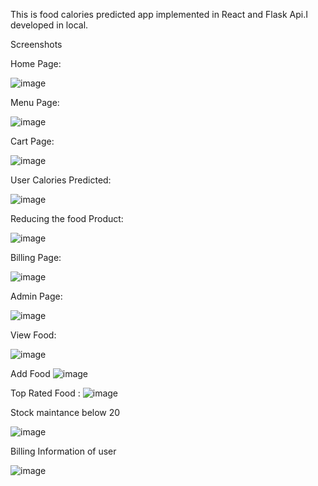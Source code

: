 This is food calories predicted app implemented in React and Flask Api.I developed in local.


Screenshots




Home Page:

![image](https://github.com/fathimaCode/Food_Calories/assets/142009811/417158db-7e39-4ca5-ae5e-4446f5cf72be)

Menu Page:

![image](https://github.com/fathimaCode/Food_Calories/assets/142009811/d2188d3b-ac19-4cc6-b6c8-3e74aaf72070)

Cart Page:


![image](https://github.com/fathimaCode/Food_Calories/assets/142009811/7695410d-9a5d-47c9-9957-cea403c946a2)

User Calories Predicted:


![image](https://github.com/fathimaCode/Food_Calories/assets/142009811/7c62909f-a7f1-4d6e-9b92-2796b3653507)

Reducing the food Product:


![image](https://github.com/fathimaCode/Food_Calories/assets/142009811/b66521c0-6546-4315-875b-cbe22e72f727)

Billing Page:


![image](https://github.com/fathimaCode/Food_Calories/assets/142009811/a34fa817-1c00-4a6b-92e8-a17b95de1f75)


Admin Page:



![image](https://github.com/fathimaCode/Food_Calories/assets/142009811/e7da4ffe-44a2-44d4-b334-39594b32ec58)

View Food:

![image](https://github.com/fathimaCode/Food_Calories/assets/142009811/a6d9136b-f7ce-462e-bbbc-5f375a7d1a02)

Add Food
![image](https://github.com/fathimaCode/Food_Calories/assets/142009811/a2a3afd2-f86b-4b53-9d8a-bb1a24da7e00)

Top Rated Food :
![image](https://github.com/fathimaCode/Food_Calories/assets/142009811/c89ca95c-28a7-42ae-947a-e9e32c3d5550)

Stock maintance below 20

![image](https://github.com/fathimaCode/Food_Calories/assets/142009811/0dcc03d8-7e36-4263-92c3-0aa8ae9fa62e)


Billing Information of user

![image](https://github.com/fathimaCode/Food_Calories/assets/142009811/a755cf7c-9f0e-4306-96cb-677e2775e048)











